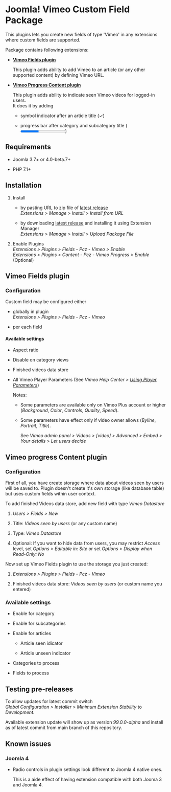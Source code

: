 # Joomla! Vimeo Custom Field Package

This plugins lets you create new fields of type 'Vimeo' in any extensions where custom fields are supported.

Package contains following extensions:

- **[Vimeo Fields plugin](#vimeo-fields-plugin)**

  This plugin adds ability to add Vimeo to an article (or any other supported content) by defining Vimeo URL.

- **[Vimeo Progress Content plugin](#vimeo-progress-content-plugin)**

  This plugin adds ability to indicate seen Vimeo videos for logged-in users.  
  It does it by adding
  
  - symbol indicator after an article title (✓)

  - progress bar after category and subcategory title (<progress max="5" value="2" title="2/ 5">40%</progress>)


## Requirements

- Joomla 3.7+ or 4.0-beta.7+

- PHP 7.1+


## Installation

1. Install

   - by pasting URL to zip file of [latest release](https://github.com/piotr-cz/joomla-customfields-vimeo/releases/latest)  
     *Extensions > Manage > Install > Install from URL*

   - by downloading [latest release](https://github.com/piotr-cz/joomla-customfields-vimeo/releases/latest) and installing it using Extension Manager  
     *Extensions > Manage > Install > Upload Package File*

1. Enable Plugins  
   *Extensions > Plugins > Fields - Pcz - Vimeo > Enable*  
   *Extensions > Plugins > Content - Pcz - Vimeo Progress > Enable* (Optional)


## Vimeo Fields plugin

### Configuration

Custom field may be configured either

- globally in plugin  
  *Extensions > Plugins > Fields - Pcz - Vimeo*

- per each field


#### Available settings

- Aspect ratio

- Disable on category views

- Finished videos data store

- All Vimeo Player Parameters (See *Vimeo Help Center > [Using Player Parameters](https://vimeo.zendesk.com/hc/en-us/articles/360001494447-Using-Player-Parameter)*)

  Notes:

  - Some parameters are available only on Vimeo Plus account or higher (*Background*, *Color*, *Controls*, *Quality*, *Speed*).

  - Some parameters have effect only if video owner allows (*Byline*, *Portrait*, *Title*).

    See *Vimeo admin panel > Videos > [video] > Advanced > Embed > Your details > Let users decide*


## Vimeo progress Content plugin

### Configuration

First of all, you have create storage where data about videos seen by users will be saved to.
Plugin doesn't create it's own storage (like database table) but uses custom fields within user context.

To add finished Videos data store, add new field with type *Vimeo Datastore*

1. *Users > Fields > New*

1. Title: *Videos seen by users* (or any custom name)

1. Type: *Vimeo Datastore*

1. Optional: If you want to hide data from users, you may restrict *Access* level, set *Options > Editable in: Site* or set *Options > Display when Read-Only: No*

Now set up Vimeo Fields plugin to use the storage you just created:

1. *Extensions > Plugins > Fields - Pcz - Vimeo*

1. Finished videos data store: *Videos seen by users* (or custom name you entered)


### Available settings

- Enable for category

- Enable for subcategories

- Enable for articles

  - Article seen idicator

  - Article unseen indicator

- Categories to process

- Fields to process


## Testing pre-releases

To allow updates for latest commit switch  
*Global Configuration > Installer > Minimum Extension Stability* to *Development*.

Available extension update will show up as version *99.0.0-alpha* and install as of latest commit from main branch of this repository.


## Known issues

### Joomla 4

- Radio controls in plugin settings look different to Joomla 4 native ones.

  This is a aide effect of having extension compatible with both Jooma 3 and Joomla 4.
